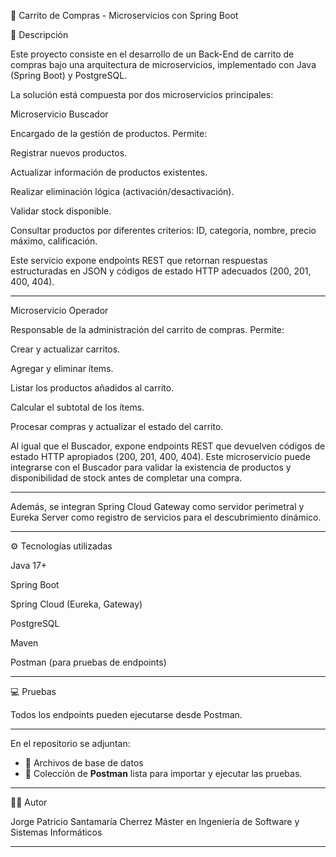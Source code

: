 🛒 Carrito de Compras - Microservicios con Spring Boot

📌 Descripción

Este proyecto consiste en el desarrollo de un Back-End de carrito de compras bajo una arquitectura de microservicios, implementado con Java (Spring Boot) y PostgreSQL.

La solución está compuesta por dos microservicios principales:

Microservicio Buscador

Encargado de la gestión de productos. Permite:

Registrar nuevos productos.

Actualizar información de productos existentes.

Realizar eliminación lógica (activación/desactivación).

Validar stock disponible.

Consultar productos por diferentes criterios: ID, categoría, nombre, precio máximo, calificación.


Este servicio expone endpoints REST que retornan respuestas estructuradas en JSON y códigos de estado HTTP adecuados (200, 201, 400, 404).


---

Microservicio Operador

Responsable de la administración del carrito de compras. Permite:

Crear y actualizar carritos.

Agregar y eliminar ítems.

Listar los productos añadidos al carrito.

Calcular el subtotal de los ítems.

Procesar compras y actualizar el estado del carrito.

Al igual que el Buscador, expone endpoints REST que devuelven códigos de estado HTTP apropiados (200, 201, 400, 404).
Este microservicio puede integrarse con el Buscador para validar la existencia de productos y disponibilidad de stock antes de completar una compra.

---

Además, se integran Spring Cloud Gateway como servidor perimetral y Eureka Server como registro de servicios para el descubrimiento dinámico.


---


⚙️ Tecnologías utilizadas

Java 17+

Spring Boot

Spring Cloud (Eureka, Gateway)

PostgreSQL

Maven

Postman (para pruebas de endpoints)

---

💻 Pruebas

Todos los endpoints pueden ejecutarse desde Postman.

---

En el repositorio se adjuntan:

- 📂 Archivos de base de datos
- 📂 Colección de **Postman** lista para importar y ejecutar las pruebas.  


---

👨‍💻 Autor

Jorge Patricio Santamaría Cherrez
Máster en Ingeniería de Software y Sistemas Informáticos


---

